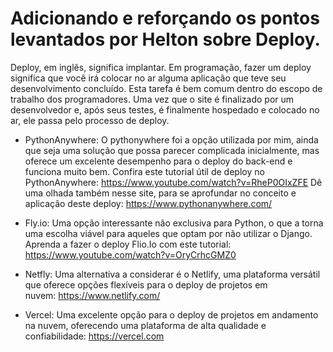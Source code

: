 # Adicionando e reforçando os pontos levantados por Helton sobre Deploy.

Deploy, em inglês, significa implantar. Em programação, fazer um deploy significa que você irá colocar no ar alguma aplicação que teve seu desenvolvimento concluído. Esta tarefa é bem comum dentro do escopo de trabalho dos programadores. Uma vez que o site é finalizado por um desenvolvedor e, após seus testes, é finalmente hospedado e colocado no ar, ele passa pelo processo de deploy.
- PythonAnywhere:
O pythonywhere foi a opção utilizada por mim, ainda que seja uma solução que possa parecer complicada inicialmente, mas oferece um excelente desempenho para o deploy do back-end e funciona muito bem. Confira este tutorial útil de deploy no PythonAnywhere:  https://www.youtube.com/watch?v=RheP0OIxZFE
Dê uma olhada também nesse site, para se aprofundar no conceito e aplicação deste deploy: https://www.pythonanywhere.com/

- Fly.io:
Uma opção interessante não exclusiva para Python, o que a torna uma escolha viável para aqueles que optam por não utilizar o Django. Aprenda a fazer o deploy Flio.Io com este tutorial: https://www.youtube.com/watch?v=OryCrhcGMZ0

- Netfly:
Uma alternativa a considerar é o Netlify, uma plataforma versátil que oferece opções flexíveis para o deploy de projetos em nuvem: https://www.netlify.com/

- Vercel:
Uma excelente opção para o deploy de projetos em andamento na nuvem, oferecendo uma plataforma de alta qualidade e confiabilidade: https://vercel.com

